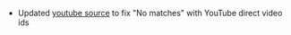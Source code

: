- Updated [youtube source](https://github.com/lavalink-devs/youtube-source) to fix "No matches" with YouTube direct video ids

